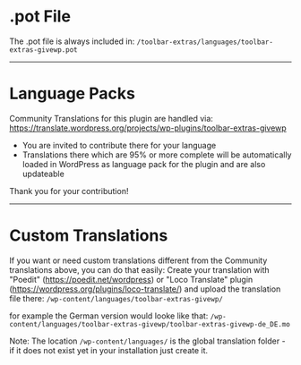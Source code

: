 # .pot File

The .pot file is always included in:
  `/toolbar-extras/languages/toolbar-extras-givewp.pot`

--------------------------------------------------------------------------------

# Language Packs 

Community Translations for this plugin are handled via:
https://translate.wordpress.org/projects/wp-plugins/toolbar-extras-givewp

* You are invited to contribute there for your language
* Translations there which are 95% or more complete will be automatically loaded
  in WordPress as language pack for the plugin and are also updateable

Thank you for your contribution!

--------------------------------------------------------------------------------

# Custom Translations

If you want or need custom translations different from the Community
translations above, you can do that easily:
Create your translation with "Poedit" (https://poedit.net/wordpress)
or "Loco Translate" plugin (https://wordpress.org/plugins/loco-translate/)
and upload the translation file there:
  `/wp-content/languages/toolbar-extras-givewp/`

for example the German version would looke like that:
  `/wp-content/languages/toolbar-extras-givewp/toolbar-extras-givewp-de_DE.mo`

Note: The location `/wp-content/languages/` is the global translation folder -
      if it does not exist yet in your installation just create it.